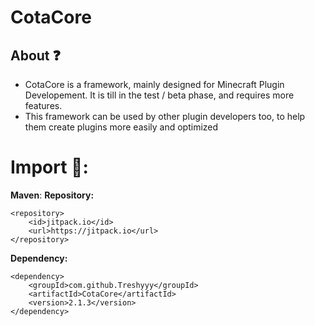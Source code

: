 # CotaCore

## About ❓
- CotaCore is a framework, mainly designed for Minecraft Plugin Developement. It is till in the test / beta phase, and requires more features.
- This framework can be used by other plugin developers too, to help them create plugins more easily and optimized

# Import 🔻:
**Maven**:
__Repository:__
```
<repository>
	<id>jitpack.io</id>
	<url>https://jitpack.io</url>
</repository>
```

__Dependency:__
```
<dependency>
	<groupId>com.github.Treshyyy</groupId>
	<artifactId>CotaCore</artifactId>
	<version>2.1.3</version>
</dependency>
```

  
